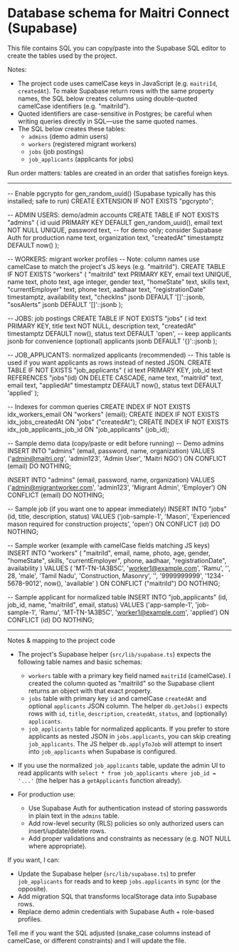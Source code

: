 # Database schema for Maitri Connect (Supabase)

This file contains SQL you can copy/paste into the Supabase SQL editor to create the tables used by the project.

Notes:
- The project code uses camelCase keys in JavaScript (e.g. `maitriId`, `createdAt`). To make Supabase return rows with the same property names, the SQL below creates columns using double-quoted camelCase identifiers (e.g. "maitriId").
- Quoted identifiers are case-sensitive in Postgres; be careful when writing queries directly in SQL—use the same quoted names.
- The SQL below creates these tables:
  - `admins` (demo admin users)
  - `workers` (registered migrant workers)
  - `jobs` (job postings)
  - `job_applicants` (applicants for jobs)

Run order matters: tables are created in an order that satisfies foreign keys.

---

-- Enable pgcrypto for gen_random_uuid() (Supabase typically has this installed; safe to run)
CREATE EXTENSION IF NOT EXISTS "pgcrypto";

-- ADMIN USERS: demo/admin accounts
CREATE TABLE IF NOT EXISTS "admins" (
  id uuid PRIMARY KEY DEFAULT gen_random_uuid(),
  email text NOT NULL UNIQUE,
  password text, -- for demo only; consider Supabase Auth for production
  name text,
  organization text,
  "createdAt" timestamptz DEFAULT now()
);

-- WORKERS: migrant worker profiles
-- Note: column names use camelCase to match the project's JS keys (e.g. "maitriId").
CREATE TABLE IF NOT EXISTS "workers" (
  "maitriId" text PRIMARY KEY,
  email text UNIQUE,
  name text,
  photo text,
  age integer,
  gender text,
  "homeState" text,
  skills text,
  "currentEmployer" text,
  phone text,
  aadhaar text,
  "registrationDate" timestamptz,
  availability text,
  "checkIns" jsonb DEFAULT '[]'::jsonb,
  "sosAlerts" jsonb DEFAULT '[]'::jsonb
);

-- JOBS: job postings
CREATE TABLE IF NOT EXISTS "jobs" (
  id text PRIMARY KEY,
  title text NOT NULL,
  description text,
  "createdAt" timestamptz DEFAULT now(),
  status text DEFAULT 'open',
  -- keep applicants jsonb for convenience (optional)
  applicants jsonb DEFAULT '{}'::jsonb
);

-- JOB_APPLICANTS: normalized applicants (recommended)
-- This table is used if you want applicants as rows instead of nested JSON.
CREATE TABLE IF NOT EXISTS "job_applicants" (
  id text PRIMARY KEY,
  job_id text REFERENCES "jobs"(id) ON DELETE CASCADE,
  name text,
  "maitriId" text,
  email text,
  "appliedAt" timestamptz DEFAULT now(),
  status text DEFAULT 'applied'
);

-- Indexes for common queries
CREATE INDEX IF NOT EXISTS idx_workers_email ON "workers" (email);
CREATE INDEX IF NOT EXISTS idx_jobs_createdAt ON "jobs" ("createdAt");
CREATE INDEX IF NOT EXISTS idx_job_applicants_job_id ON "job_applicants" (job_id);

-- Sample demo data (copy/paste or edit before running)
-- Demo admins
INSERT INTO "admins" (email, password, name, organization)
VALUES
  ('admin@maitri.org', 'admin123', 'Admin User', 'Maitri NGO')
ON CONFLICT (email) DO NOTHING;

INSERT INTO "admins" (email, password, name, organization)
VALUES
  ('admin@migrantworker.com', 'admin123', 'Migrant Admin', 'Employer')
ON CONFLICT (email) DO NOTHING;

-- Sample job (if you want one to appear immediately)
INSERT INTO "jobs" (id, title, description, status)
VALUES ('job-sample-1', 'Mason', 'Experienced mason required for construction projects', 'open')
ON CONFLICT (id) DO NOTHING;

-- Sample worker (example with camelCase fields matching JS keys)
INSERT INTO "workers" (
  "maitriId", email, name, photo, age, gender, "homeState", skills, "currentEmployer", phone, aadhaar, "registrationDate", availability
)
VALUES (
  'MT-TN-1A3B5C',
  'worker1@example.com',
  'Ramu',
  '',
  28,
  'male',
  'Tamil Nadu',
  'Construction, Masonry',
  '',
  '9999999999',
  '1234-5678-9012',
  now(),
  'available'
)
ON CONFLICT ("maitriId") DO NOTHING;

-- Sample applicant for normalized table
INSERT INTO "job_applicants" (id, job_id, name, "maitriId", email, status)
VALUES ('app-sample-1', 'job-sample-1', 'Ramu', 'MT-TN-1A3B5C', 'worker1@example.com', 'applied')
ON CONFLICT (id) DO NOTHING;

---

Notes & mapping to the project code

- The project's Supabase helper (`src/lib/supabase.ts`) expects the following table names and basic schemas:
  - `workers` table with a primary key field named `maitriId` (camelCase). I created the column quoted as "maitriId" so the Supabase client returns an object with that exact property.
  - `jobs` table with primary key `id` and camelCase `createdAt` and optional `applicants` JSON column. The helper `db.getJobs()` expects rows with `id`, `title`, `description`, `createdAt`, `status`, and (optionally) `applicants`.
  - `job_applicants` table for normalized applicants. If you prefer to store applicants as nested JSON in `jobs.applicants`, you can skip creating `job_applicants`. The JS helper `db.applyToJob` will attempt to insert into `job_applicants` when Supabase is configured.

- If you use the normalized `job_applicants` table, update the admin UI to read applicants with `select * from job_applicants where job_id = '...'` (the helper has a `getApplicants` function already).

- For production use:
  - Use Supabase Auth for authentication instead of storing passwords in plain text in the `admins` table.
  - Add row-level security (RLS) policies so only authorized users can insert/update/delete rows.
  - Add proper validations and constraints as necessary (e.g. NOT NULL where appropriate).

If you want, I can:
- Update the Supabase helper (`src/lib/supabase.ts`) to prefer `job_applicants` for reads and to keep `jobs.applicants` in sync (or the opposite).
- Add migration SQL that transforms localStorage data into Supabase rows.
- Replace demo admin credentials with Supabase Auth + role-based profiles.

Tell me if you want the SQL adjusted (snake_case columns instead of camelCase, or different constraints) and I will update the file.